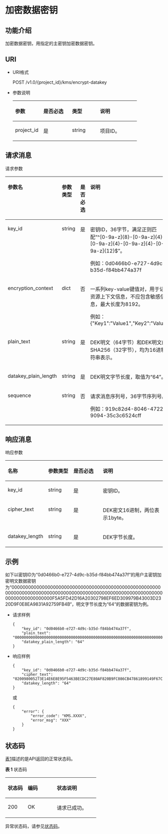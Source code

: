 # 加密数据密钥<a name="dew_02_0022"></a>

## 功能介绍<a name="s1731a14fb0144c79bf0fa90c694f34f7"></a>

加密数据密钥，用指定的主密钥加密数据密钥。

## URI<a name="se70c3e5518a04f60b06032524dddfef4"></a>

-   URI格式

    POST /v1.0/\{project\_id\}/kms/encrypt-datakey

-   参数说明

    <a name="t982da1e0196d4ec1a28d1fbff2cc8191"></a>
    <table><thead align="left"><tr id="r6e963322c1e740d181726d2f0e91df5a"><th class="cellrowborder" valign="top" width="22.74%" id="mcps1.1.5.1.1"><p id="a3b5bbe5a7f644fd3a74cecbfb3f7ed60"><a name="a3b5bbe5a7f644fd3a74cecbfb3f7ed60"></a><a name="a3b5bbe5a7f644fd3a74cecbfb3f7ed60"></a>参数</p>
    </th>
    <th class="cellrowborder" valign="top" width="23.119999999999997%" id="mcps1.1.5.1.2"><p id="ad98d2f62bd064b4e96ea922645197c24"><a name="ad98d2f62bd064b4e96ea922645197c24"></a><a name="ad98d2f62bd064b4e96ea922645197c24"></a>是否必选</p>
    </th>
    <th class="cellrowborder" valign="top" width="22.56%" id="mcps1.1.5.1.3"><p id="a3becf0b3aec9468984c2efc8d5abbea5"><a name="a3becf0b3aec9468984c2efc8d5abbea5"></a><a name="a3becf0b3aec9468984c2efc8d5abbea5"></a>类型</p>
    </th>
    <th class="cellrowborder" valign="top" width="31.580000000000002%" id="mcps1.1.5.1.4"><p id="a6bb6f1fe56a2454982832e8d56d354d8"><a name="a6bb6f1fe56a2454982832e8d56d354d8"></a><a name="a6bb6f1fe56a2454982832e8d56d354d8"></a>说明</p>
    </th>
    </tr>
    </thead>
    <tbody><tr id="r69bf37b65d3f446eab7b3f4d1b2fcec0"><td class="cellrowborder" valign="top" width="22.74%" headers="mcps1.1.5.1.1 "><p id="ae42d73592f58424ea93a11e52d2478dd"><a name="ae42d73592f58424ea93a11e52d2478dd"></a><a name="ae42d73592f58424ea93a11e52d2478dd"></a>project_id</p>
    </td>
    <td class="cellrowborder" valign="top" width="23.119999999999997%" headers="mcps1.1.5.1.2 "><p id="a56440c0f0ae34ba3b8033d1247673984"><a name="a56440c0f0ae34ba3b8033d1247673984"></a><a name="a56440c0f0ae34ba3b8033d1247673984"></a>是</p>
    </td>
    <td class="cellrowborder" valign="top" width="22.56%" headers="mcps1.1.5.1.3 "><p id="a1a4a71c11a4a45a58d0de2fbe009e9d9"><a name="a1a4a71c11a4a45a58d0de2fbe009e9d9"></a><a name="a1a4a71c11a4a45a58d0de2fbe009e9d9"></a>string</p>
    </td>
    <td class="cellrowborder" valign="top" width="31.580000000000002%" headers="mcps1.1.5.1.4 "><p id="a1314869d2dc147b38461e037d622f7b4"><a name="a1314869d2dc147b38461e037d622f7b4"></a><a name="a1314869d2dc147b38461e037d622f7b4"></a>项目ID。</p>
    </td>
    </tr>
    </tbody>
    </table>


## 请求消息<a name="seb7b7901701247fab30a59b76f1c7f93"></a>

请求参数 

<a name="table46221022101230"></a>
<table><thead align="left"><tr id="row9315574101230"><th class="cellrowborder" valign="top" width="27.44274427442744%" id="mcps1.1.5.1.1"><p id="p16364058101230"><a name="p16364058101230"></a><a name="p16364058101230"></a>参数名</p>
</th>
<th class="cellrowborder" valign="top" width="15.41154115411541%" id="mcps1.1.5.1.2"><p id="p50420322101230"><a name="p50420322101230"></a><a name="p50420322101230"></a>参数类型</p>
</th>
<th class="cellrowborder" valign="top" width="19.171917191719174%" id="mcps1.1.5.1.3"><p id="p57514295101230"><a name="p57514295101230"></a><a name="p57514295101230"></a>是否必选</p>
</th>
<th class="cellrowborder" valign="top" width="37.973797379737974%" id="mcps1.1.5.1.4"><p id="p28146304101230"><a name="p28146304101230"></a><a name="p28146304101230"></a>说明</p>
</th>
</tr>
</thead>
<tbody><tr id="row44009584101643"><td class="cellrowborder" valign="top" width="27.44274427442744%" headers="mcps1.1.5.1.1 "><p id="p30581115113751"><a name="p30581115113751"></a><a name="p30581115113751"></a>key_id</p>
</td>
<td class="cellrowborder" valign="top" width="15.41154115411541%" headers="mcps1.1.5.1.2 "><p id="p61151280113751"><a name="p61151280113751"></a><a name="p61151280113751"></a>string</p>
</td>
<td class="cellrowborder" valign="top" width="19.171917191719174%" headers="mcps1.1.5.1.3 "><p id="p54306670113751"><a name="p54306670113751"></a><a name="p54306670113751"></a>是</p>
</td>
<td class="cellrowborder" valign="top" width="37.973797379737974%" headers="mcps1.1.5.1.4 "><p id="p15086246172845"><a name="p15086246172845"></a><a name="p15086246172845"></a>密钥ID，36字节，满足正则匹配<span class="parmvalue" id="parmvalue21178584172845"><a name="parmvalue21178584172845"></a><a name="parmvalue21178584172845"></a>“^[0-9a-z]{8}-[0-9a-z]{4}-[0-9a-z]{4}-[0-9a-z]{4}-[0-9a-z]{12}$”</span>。</p>
<p id="p36764124113751"><a name="p36764124113751"></a><a name="p36764124113751"></a>例如：0d0466b0-e727-4d9c-b35d-f84bb474a37f</p>
</td>
</tr>
<tr id="row6126595713547"><td class="cellrowborder" valign="top" width="27.44274427442744%" headers="mcps1.1.5.1.1 "><p id="p6359549113547"><a name="p6359549113547"></a><a name="p6359549113547"></a>encryption_context</p>
</td>
<td class="cellrowborder" valign="top" width="15.41154115411541%" headers="mcps1.1.5.1.2 "><p id="p5096118613547"><a name="p5096118613547"></a><a name="p5096118613547"></a>dict</p>
</td>
<td class="cellrowborder" valign="top" width="19.171917191719174%" headers="mcps1.1.5.1.3 "><p id="p3421543413547"><a name="p3421543413547"></a><a name="p3421543413547"></a>否</p>
</td>
<td class="cellrowborder" valign="top" width="37.973797379737974%" headers="mcps1.1.5.1.4 "><p id="p19836195417258"><a name="p19836195417258"></a><a name="p19836195417258"></a>一系列key-value键值对，用于记录资源上下文信息，不应包含敏感信息，最大长度为8192。</p>
<p id="p1998675413547"><a name="p1998675413547"></a><a name="p1998675413547"></a>例如：{"Key1":"Value1","Key2":"Value2"}</p>
</td>
</tr>
<tr id="row57603225101653"><td class="cellrowborder" valign="top" width="27.44274427442744%" headers="mcps1.1.5.1.1 "><p id="p40816810113819"><a name="p40816810113819"></a><a name="p40816810113819"></a>plain_text</p>
</td>
<td class="cellrowborder" valign="top" width="15.41154115411541%" headers="mcps1.1.5.1.2 "><p id="p17827348113819"><a name="p17827348113819"></a><a name="p17827348113819"></a>string</p>
</td>
<td class="cellrowborder" valign="top" width="19.171917191719174%" headers="mcps1.1.5.1.3 "><p id="p34729111113819"><a name="p34729111113819"></a><a name="p34729111113819"></a>是</p>
</td>
<td class="cellrowborder" valign="top" width="37.973797379737974%" headers="mcps1.1.5.1.4 "><p id="p61594586113819"><a name="p61594586113819"></a><a name="p61594586113819"></a>DEK明文（64字节）和DEK明文的SHA256（32字节），均为16进制字符串表示。</p>
</td>
</tr>
<tr id="row2638193101722"><td class="cellrowborder" valign="top" width="27.44274427442744%" headers="mcps1.1.5.1.1 "><p id="p63747682113930"><a name="p63747682113930"></a><a name="p63747682113930"></a>datakey_plain_length</p>
</td>
<td class="cellrowborder" valign="top" width="15.41154115411541%" headers="mcps1.1.5.1.2 "><p id="p63288584113930"><a name="p63288584113930"></a><a name="p63288584113930"></a>string</p>
</td>
<td class="cellrowborder" valign="top" width="19.171917191719174%" headers="mcps1.1.5.1.3 "><p id="p26101679113930"><a name="p26101679113930"></a><a name="p26101679113930"></a>是</p>
</td>
<td class="cellrowborder" valign="top" width="37.973797379737974%" headers="mcps1.1.5.1.4 "><p id="p33861246113930"><a name="p33861246113930"></a><a name="p33861246113930"></a>DEK明文字节长度，取值为<span class="parmvalue" id="parmvalue1789012135115"><a name="parmvalue1789012135115"></a><a name="parmvalue1789012135115"></a>“64”</span>。</p>
</td>
</tr>
<tr id="row35142504101726"><td class="cellrowborder" valign="top" width="27.44274427442744%" headers="mcps1.1.5.1.1 "><p id="p269135101746"><a name="p269135101746"></a><a name="p269135101746"></a>sequence</p>
</td>
<td class="cellrowborder" valign="top" width="15.41154115411541%" headers="mcps1.1.5.1.2 "><p id="p21799971101746"><a name="p21799971101746"></a><a name="p21799971101746"></a>string</p>
</td>
<td class="cellrowborder" valign="top" width="19.171917191719174%" headers="mcps1.1.5.1.3 "><p id="p20967256101746"><a name="p20967256101746"></a><a name="p20967256101746"></a>否</p>
</td>
<td class="cellrowborder" valign="top" width="37.973797379737974%" headers="mcps1.1.5.1.4 "><p id="p1376019217293"><a name="p1376019217293"></a><a name="p1376019217293"></a>请求消息序列号，36字节序列号。</p>
<p id="p20626198101746"><a name="p20626198101746"></a><a name="p20626198101746"></a>例如：919c82d4-8046-4722-9094-35c3c6524cff</p>
</td>
</tr>
</tbody>
</table>

## 响应消息<a name="sfadd53a5f4714e8f87811818d62d0296"></a>

响应参数 

<a name="t98d238e10953421e84a073707024c329"></a>
<table><thead align="left"><tr id="r144a2c52c5054c6d9243eb2ef3875a21"><th class="cellrowborder" valign="top" width="21.099999999999998%" id="mcps1.1.5.1.1"><p id="a9156e0b03f054d4e8547e0787f88a51b"><a name="a9156e0b03f054d4e8547e0787f88a51b"></a><a name="a9156e0b03f054d4e8547e0787f88a51b"></a>名称</p>
</th>
<th class="cellrowborder" valign="top" width="16.54%" id="mcps1.1.5.1.2"><p id="a39360acf5daf4c01a1ebddeff5d68a1c"><a name="a39360acf5daf4c01a1ebddeff5d68a1c"></a><a name="a39360acf5daf4c01a1ebddeff5d68a1c"></a>参数类型</p>
</th>
<th class="cellrowborder" valign="top" width="20.05%" id="mcps1.1.5.1.3"><p id="a1851157c81e14d7f82db752a5737195a"><a name="a1851157c81e14d7f82db752a5737195a"></a><a name="a1851157c81e14d7f82db752a5737195a"></a>是否必选</p>
</th>
<th class="cellrowborder" valign="top" width="42.309999999999995%" id="mcps1.1.5.1.4"><p id="a0097000016b14857972b7929bcaaa038"><a name="a0097000016b14857972b7929bcaaa038"></a><a name="a0097000016b14857972b7929bcaaa038"></a>说明</p>
</th>
</tr>
</thead>
<tbody><tr id="r3c4af7b36e9240d197ab56255e37b83c"><td class="cellrowborder" valign="top" width="21.099999999999998%" headers="mcps1.1.5.1.1 "><p id="p43705601102713"><a name="p43705601102713"></a><a name="p43705601102713"></a>key_id</p>
</td>
<td class="cellrowborder" valign="top" width="16.54%" headers="mcps1.1.5.1.2 "><p id="p50492797102713"><a name="p50492797102713"></a><a name="p50492797102713"></a>string</p>
</td>
<td class="cellrowborder" valign="top" width="20.05%" headers="mcps1.1.5.1.3 "><p id="p63384753102713"><a name="p63384753102713"></a><a name="p63384753102713"></a>是</p>
</td>
<td class="cellrowborder" valign="top" width="42.309999999999995%" headers="mcps1.1.5.1.4 "><p id="p33891398102713"><a name="p33891398102713"></a><a name="p33891398102713"></a>密钥ID。</p>
</td>
</tr>
<tr id="rf212a916c502452a8e151eba2f118272"><td class="cellrowborder" valign="top" width="21.099999999999998%" headers="mcps1.1.5.1.1 "><p id="p39084276114251"><a name="p39084276114251"></a><a name="p39084276114251"></a>cipher_text</p>
</td>
<td class="cellrowborder" valign="top" width="16.54%" headers="mcps1.1.5.1.2 "><p id="p11709755114251"><a name="p11709755114251"></a><a name="p11709755114251"></a>string</p>
</td>
<td class="cellrowborder" valign="top" width="20.05%" headers="mcps1.1.5.1.3 "><p id="p8966119114251"><a name="p8966119114251"></a><a name="p8966119114251"></a>是</p>
</td>
<td class="cellrowborder" valign="top" width="42.309999999999995%" headers="mcps1.1.5.1.4 "><p id="p55167072114251"><a name="p55167072114251"></a><a name="p55167072114251"></a>DEK密文16进制，两位表示1byte。</p>
</td>
</tr>
<tr id="row2815702411432"><td class="cellrowborder" valign="top" width="21.099999999999998%" headers="mcps1.1.5.1.1 "><p id="p52145403114310"><a name="p52145403114310"></a><a name="p52145403114310"></a>datakey_length</p>
</td>
<td class="cellrowborder" valign="top" width="16.54%" headers="mcps1.1.5.1.2 "><p id="p63028134114310"><a name="p63028134114310"></a><a name="p63028134114310"></a>string</p>
</td>
<td class="cellrowborder" valign="top" width="20.05%" headers="mcps1.1.5.1.3 "><p id="p5005242114310"><a name="p5005242114310"></a><a name="p5005242114310"></a>是</p>
</td>
<td class="cellrowborder" valign="top" width="42.309999999999995%" headers="mcps1.1.5.1.4 "><p id="p2771421114310"><a name="p2771421114310"></a><a name="p2771421114310"></a>DEK字节长度。</p>
</td>
</tr>
</tbody>
</table>

## 示例<a name="section144011443913"></a>

如下以密钥ID为“0d0466b0-e727-4d9c-b35d-f84bb474a37f“的用户主密钥加密明文数据密钥为“00000000000000000000000000000000000000000000000000000000000000000000000000000000000000000000000000000000000000000000000000000000F5A5FD42D16A20302798EF6ED309979B43003D2320D9F0E8EA9831A92759FB4B“，明文字节长度为“64“的数据密钥为例。

-   请求样例

    ```
    {
        "key_id": "0d0466b0-e727-4d9c-b35d-f84bb474a37f",
        "plain_text": "00000000000000000000000000000000000000000000000000000000000000000000000000000000000000000000000000000000000000000000000000000000F5A5FD42D16A20302798EF6ED309979B43003D2320D9F0E8EA9831A92759FB4B",
        "datakey_plain_length": "64"
    }
    ```

-   响应样例

    ```
    {
        "key_id": "0d0466b0-e727-4d9c-b35d-f84bb474a37f",
        "cipher_text": "020098005273E14E6E8E95F5463BECDC27E80AF820B9FC086CB47861899149F67CF07DAFF2810B7D27BDF19AB7632488E0926A48DB2FC85BEA905119411B46244C5E6B8036C60A0B0B4842FFE6994518E89C19B1C1D688D9043BCD6053EA7BA0652642CE59F2543C80669139F4F71ABB9BD9A24330643034363662302D653732372D346439632D623335642D66383462623437346133376600000000D34457984F9730D57F228C210FD22CA6017913964B21D4ECE45D81092BB9112E",
        "datakey_length": "64"
    }
    ```

    或

    ```
    {
        "error": {
            "error_code": "KMS.XXXX",
            "error_msg": "XXX"
        }
    }
    ```


## 状态码<a name="section3454223421"></a>

[表1](#dew_02_0012_zh-cn_topic_0079615001_table20596071)描述的是API返回的正常状态码。

**表 1**  状态码

<a name="dew_02_0012_zh-cn_topic_0079615001_table20596071"></a>
<table><thead align="left"><tr id="dew_02_0012_zh-cn_topic_0079615001_row9746163"><th class="cellrowborder" valign="top" width="22%" id="mcps1.2.4.1.1"><p id="dew_02_0012_p57545694203043"><a name="dew_02_0012_p57545694203043"></a><a name="dew_02_0012_p57545694203043"></a>状态码</p>
</th>
<th class="cellrowborder" valign="top" width="32%" id="mcps1.2.4.1.2"><p id="dew_02_0012_p4531342288"><a name="dew_02_0012_p4531342288"></a><a name="dew_02_0012_p4531342288"></a>编码</p>
</th>
<th class="cellrowborder" valign="top" width="46%" id="mcps1.2.4.1.3"><p id="dew_02_0012_p30689603203043"><a name="dew_02_0012_p30689603203043"></a><a name="dew_02_0012_p30689603203043"></a>状态说明</p>
</th>
</tr>
</thead>
<tbody><tr id="dew_02_0012_zh-cn_topic_0079615001_row48621261"><td class="cellrowborder" valign="top" width="22%" headers="mcps1.2.4.1.1 "><p id="dew_02_0012_zh-cn_topic_0079615001_p46008046"><a name="dew_02_0012_zh-cn_topic_0079615001_p46008046"></a><a name="dew_02_0012_zh-cn_topic_0079615001_p46008046"></a>200</p>
</td>
<td class="cellrowborder" valign="top" width="32%" headers="mcps1.2.4.1.2 "><p id="dew_02_0012_p7538425819"><a name="dew_02_0012_p7538425819"></a><a name="dew_02_0012_p7538425819"></a>OK</p>
</td>
<td class="cellrowborder" valign="top" width="46%" headers="mcps1.2.4.1.3 "><p id="dew_02_0012_zh-cn_topic_0079615001_p35664277"><a name="dew_02_0012_zh-cn_topic_0079615001_p35664277"></a><a name="dew_02_0012_zh-cn_topic_0079615001_p35664277"></a>请求已成功。</p>
</td>
</tr>
</tbody>
</table>

异常状态码，请参见[状态码](状态码.md)。

